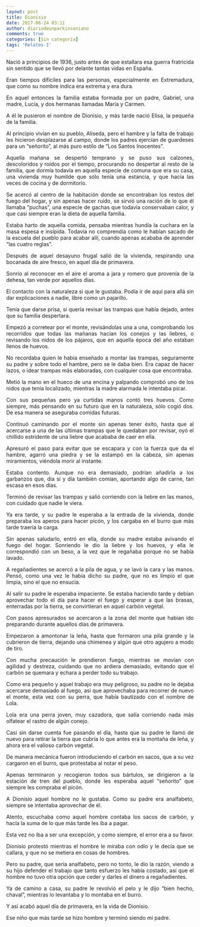 ```yaml
---
layout: post
title: Dionisio
date: 2017-06-24 03:11
author: diariodeunparkinsoniano
comments: true
categories: [Sin categoría]
tags: 'Relatos-I'
---
```

<p style="text-align:justify;">Nació a principios de 1936, justo antes de que estallara esa guerra fratricida sin sentido que se llevó por delante tantas vidas en España.</p>
<p style="text-align:justify;">Eran tiempos difíciles para las personas, especialmente en Extremadura, que como su nombre indica era extrema y era dura.</p>
<p style="text-align:justify;">En aquel entonces la familia estaba formada por un padre, Gabriel, una madre, Lucía, y dos hermanas llamadas María y Carmen.</p>
<p style="text-align:justify;">A él le pusieron el nombre de Dionisio, y más tarde nació Elisa, la pequeña de la familia.</p>
<p style="text-align:justify;">Al principio vivían en su pueblo, Aliseda, pero el hambre y la falta de trabajo les hicieron desplazarse al campo, donde los padres ejercían de guardeses para un “señorito”, al más puro estilo de “Los Santos Inocentes”.</p>
<p style="text-align:justify;">Aquella mañana se despertó temprano y se puso sus calzones, descoloridos y roídos por el tiempo, procurando no despertar al resto de la familia, que dormía todavía en aquella especie de comuna que era su casa, una vivienda muy humilde que sólo tenía una estancia, y que hacía las veces de cocina y de dormitorio.</p>
<p style="text-align:justify;">Se acercó al centro de la habitación donde se encontraban los restos del fuego del hogar, y sin apenas hacer ruido, se sirvió una ración de lo que él llamaba “puchas”, una especie de gachas que todavía conservaban calor, y que casi siempre eran la dieta de aquella familia.</p>
<p style="text-align:justify;">Estaba harto de aquella comida, pensaba mientras hundía la cuchara en la masa espesa e insípida. Todavía no comprendía como le habían sacado de la escuela del pueblo para acabar allí, cuando apenas acababa de aprender “las cuatro reglas”.</p>
<p style="text-align:justify;">Después de aquel desayuno frugal salió de la vivienda, respirando una bocanada de aire fresco, en aquel día de primavera.</p>
<p style="text-align:justify;">Sonrío al reconocer en el aire el aroma a jara y romero que provenía de la dehesa, tan verde por aquellos días.</p>
<p style="text-align:justify;">El contacto con la naturaleza si que le gustaba. Podía ir de aquí para allá sin dar explicaciones a nadie, libre como un pajarillo.</p>
<p style="text-align:justify;">Tenía que darse prisa, si quería revisar las trampas que había dejado, antes que su familia despertara.</p>
<p style="text-align:justify;">Empezó a corretear por el monte, revisándolas una a una, comprobando los recorridos que todas las mañanas hacían los conejos y las liebres, o revisando los nidos de los pájaros, que en aquella época del año estaban llenos de huevos.</p>
<p style="text-align:justify;">No recordaba quien le había enseñado a montar las trampas, seguramente su padre y sobre todo el hambre, pero se le daba bien. Era capaz de hacer lazos, o idear trampas más elaboradas, con cualquier cosa que encontraba.</p>
<p style="text-align:justify;">Metió la mano en el hueco de una encina y palpando comprobó uno de los nidos que tenía localizado, mientras la madre alarmada le intentaba picar.</p>
<p style="text-align:justify;">Con sus pequeñas pero ya curtidas manos contó tres huevos. Como siempre, más pensando en su futuro que en la naturaleza, sólo cogió dos. De esa manera se aseguraba comidas futuras.</p>
<p style="text-align:justify;">Continuó caminando por el monte sin apenas tener éxito, hasta que al acercarse a una de las últimas trampas que le quedaban por revisar, oyó el chillido estridente de una liebre que acababa de caer en ella.</p>
<p style="text-align:justify;">Apresuró el paso para evitar que se escapara y con la fuerza que da el hambre, agarró una piedra y se la estampó en la cabeza, sin apenas miramientos, viéndola morir al instante.</p>
<p style="text-align:justify;">Estaba contento. Aunque no era demasiado, podrían añadirla a los garbanzos que, día si y día también comían, aportando algo de carne, tan escasa en esos días.</p>
<p style="text-align:justify;">Terminó de revisar las trampas y salió corriendo con la liebre en las manos, con cuidado que nadie le viera.</p>
<p style="text-align:justify;">Ya era tarde, y su padre le esperaba a la entrada de la vivienda, donde preparaba los aperos para hacer picón, y los cargaba en el burro que más tarde traería la carga.</p>
<p style="text-align:justify;">Sin apenas saludarlo, entró en ella, donde su madre estaba avivando el fuego del hogar. Sonriendo le dio la liebre y los huevos, y ella le correspondió con un beso, a la vez que le regañaba porque no se había lavado.</p>
<p style="text-align:justify;">A regañadientes se acercó a la pila de agua, y se lavó la cara y las manos. Pensó, como una vez le había dicho su padre, que no es limpio el que limpia, sino el que no ensucia.</p>
<p style="text-align:justify;">Al salir su padre le esperaba impaciente. Se estaba haciendo tarde y debían aprovechar todo el día para hacer el fuego y esperar a que las brasas, enterradas por la tierra, se convirtieran en aquel carbón vegetal.</p>
<p style="text-align:justify;">Con pasos apresurados se acercaron a la zona del monte que habían ido preparando durante aquellos días de primavera.</p>
<p style="text-align:justify;">Empezaron a amontonar la leña, hasta que formaron una pila grande y la cubrieron de tierra, dejando una chimenea y algún que otro agujero a modo de tiro.</p>
<p style="text-align:justify;">Con mucha precaución le prendieron fuego, mientras se movían con agilidad y destreza, cuidando que no ardiera demasiado, evitando que el carbón se quemara y echara a perder todo su trabajo.</p>
<p style="text-align:justify;">Como era pequeño y aquel trabajo era muy peligroso, su padre no le dejaba acercarse demasiado al fuego, así que aprovechaba para recorrer de nuevo el monte, esta vez con su perra, que había bautizado con el nombre de Lola.</p>
<p style="text-align:justify;">Lola era una perra joven, muy cazadora, que salía corriendo nada más olfatear el rastro de algún conejo.</p>
<p style="text-align:justify;">Casi sin darse cuenta fue pasando el día, hasta que su padre le llamó de nuevo para retirar la tierra que cubría lo que antes era la montaña de leña, y ahora era el valioso carbón vegetal.</p>
<p style="text-align:justify;">De manera mecánica fueron introduciendo el carbón en sacos, que a su vez cargaron en el burro, que protestaba al notar el peso.</p>
<p style="text-align:justify;">Apenas terminaron y recogieron todos sus bártulos, se dirigieron a la estación de tren del pueblo, donde les esperaba aquel “señorito” que siempre les compraba el picón.</p>
<p style="text-align:justify;">A Dionisio aquel hombre no le gustaba. Como su padre era analfabeto, siempre se intentaba aprovechar de él.</p>
<p style="text-align:justify;">Atento, escuchaba como aquel hombre contaba los sacos de carbón, y hacía la suma de lo que más tarde les iba a pagar.</p>
<p style="text-align:justify;">Esta vez no iba a ser una excepción, y como siempre, el error era a su favor.</p>
<p style="text-align:justify;">Dionisio protestó mientras el hombre le miraba con odio y le decía que se callara, y que no se metiera en cosas de hombres.</p>
<p style="text-align:justify;">Pero su padre, que sería analfabeto, pero no tonto, le dio la razón, viendo a su hijo defender el trabajo que tanto esfuerzo les había costado, así que el hombre no tuvo otra opción que ceder y darles el dinero a regañadientes.</p>
<p style="text-align:justify;">Ya de camino a casa, su padre le revolvió el pelo y le dijo “bien hecho, chaval”, mientras lo levantaba y lo montaba en el burro.</p>
<p style="text-align:justify;">Y así acabó aquel día de primavera, en la vida de Dionisio.</p>
<p style="text-align:justify;">Ese niño que más tarde se hizo hombre y terminó siendo mi padre.</p>
